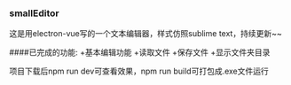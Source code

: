 ### smallEditor

这是用electron-vue写的一个文本编辑器，样式仿照sublime text，持续更新~~

####已完成的功能:
+基本编辑功能
+读取文件
+保存文件
+显示文件夹目录

项目下载后npm run dev可查看效果，npm run build可打包成.exe文件运行


